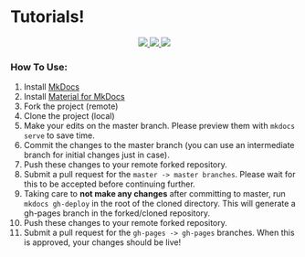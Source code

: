 # Tutorials!

<p align="center">
<a href="https://github.com/WVarduinoclub/tutorials"> <img src="https://img.shields.io/badge/License-GPLv3-blue.svg"> </a>
<a href="https://github.com/WVarduinoclub/tutorials"> <img src="https://img.shields.io/badge/Maintained%3F-yes-orange.svg"> </a>
<a href="https://github.com/WVarduinoclub/tutorials"> <img src="https://img.shields.io/badge/contributions-welcome-brightgreen.svg?style=flat"> </a>
</p>

### How To Use:

1. Install [MkDocs](https://www.mkdocs.org/#getting-started)
2. Install [Material for MkDocs](https://github.com/squidfunk/mkdocs-material)
3. Fork the project (remote)
4. Clone the project (local)
5. Make your edits on the master branch. Please preview them with `mkdocs serve` to save time.
6. Commit the changes to the master branch (you can use an intermediate branch for initial changes just in case). 
7. Push these changes to your remote forked repository. 
8. Submit a pull request for the `master -> master branches`. Please wait for this to be accepted before continuing further.
9. Taking care to __not make any changes__ after committing to master, run `mkdocs gh-deploy` in the root of the 
cloned directory. This will generate a gh-pages branch in the forked/cloned repository. 
10. Push these changes to your remote forked repository.
11. Submit a pull request for the `gh-pages -> gh-pages` branches. When this is approved, your changes should be live!